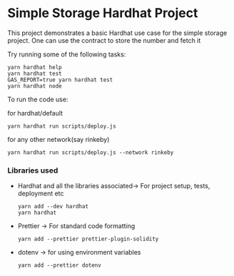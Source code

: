 # Simple Storage Hardhat Project

This project demonstrates a basic Hardhat use case for the simple storage project. One can use the contract to store the number and fetch it

Try running some of the following tasks:

```shell
yarn hardhat help
yarn hardhat test
GAS_REPORT=true yarn hardhat test
yarn hardhat node
```
To run the code use:

for hardhat/default
```shell
yarn hardhat run scripts/deploy.js
```
for any other network(say rinkeby)
```shell
yarn hardhat run scripts/deploy.js --network rinkeby
```
### Libraries used

- Hardhat and all the libraries associated-> For project setup, tests, deployment etc
  ```shell
  yarn add --dev hardhat
  yarn hardhat
  ```
- Prettier -> For standard code formatting
  ```shell
  yarn add --prettier prettier-plugin-solidity
  ```
- dotenv -> for using environment variables
   ```shell
  yarn add --prettier dotenv
  ```